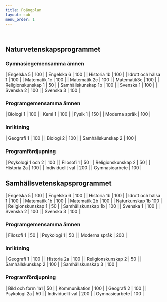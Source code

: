 ```yaml
---
title: Poängplan
layout: sub
menu_order: 1
---
```


<br>

## Naturvetenskapsprogrammet

### Gymnasiegemensamma ämnen

| Engelska 5 | 100 |
| Engelska 6 | 100 |
| Historia 1b | 100 |
| Idrott och hälsa 1 | 100 |
| Matematik 1c | 100 |
| Matematik 2c | 100 |
| Matematik3c | 100 |
| Religionskunskap 1 | 50 |
| Samhällskunskap 1b | 100 |
| Svenska 1 | 100 |
| Svenska 2 | 100 |
| Svenska 3 | 100 |

### Programgemensamma ämnen

| Biologi 1 | 100 |
| Kemi 1 | 100 |
| Fysik 1 | 150 |
| Moderna språk | 100 |

### Inriktning

| Geografi 1 | 100 |
| Biologi 2 | 100 |
| Samhällskunskap 2 | 100 |

### Programfördjupning

| Psykologi 1 och 2 | 100 |
| Filosofi 1 | 50 |
| Religionskunskap 2 | 50 |
| Historia 2a | 100 |
| Individuellt val | 200 |
| Gymnasiearbete | 100 |

## Samhällsvetenskapsprogrammet

| Engelska 5 | 100 |
| Engelska 6 | 100 |
| Historia 1b | 100 |
| Idrott och hälsa 1 | 100 |
| Matematik 1b | 100 |
| Matematik 2b | 100 |
| Naturkunskap 1b	100 |
| Religionskunskap 1 | 50 |
| Samhällskunskap 1b | 100 |
| Svenska 1 | 100 |
| Svenska 2 | 100 |
| Svenska 3 | 100 |

### Programgemensamma ämnen

| Filosofi 1 | 50 |
| Psykologi 1 | 50 |
| Moderna språk | 200 |

### Inriktning

| Geografi 1 | 100 |
| Historia 2a | 100 |
| Religionskunskap 2 | 50 |
| Samhällskunskap 2 | 100 |
| Samhällskunskap 3 | 100 |

### Programfördjupning

| Bild och form 1a1 | 50 |
| Kommunikation | 100 |
| Geografi 2 | 100 |
| Psykologi 2a | 50 |
| Individuellt val | 200 |
| Gymnasiearbete | 100 |
